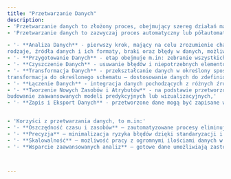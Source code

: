 ```yaml
---
title: "Przetwarzanie Danych"
description: 
- 'Przetwarzanie danych to złożony proces, obejmujący szereg działań mających na celu: przygotowanie, transformację oraz analizę danych w sposób, który maksymalizuje ich użyteczność, rzetelność i wartość. Dzięki przetwarzaniu dane stają się nie tylko uporządkowane, ale również gotowe do wykorzystania w różnorodnych projektach, analizach oraz systemach.'
- 'Przetwarzanie danych to zazwyczaj proces automatyczny lub półautomatyczny, przeprowadzany z wykorzystaniem narzędzi: programistycznych, analitycznych, statystycznych, GIS, bazodanowych, automatyzującyh (ETL, ELT), chmurowych itd. Rzetelne przetwarzanie danych wymaga nadzoru, analizy oraz kontroli. Obejmuje kilka podstawowych etapów t.j.:'

- '- **Analiza Danych** - pierwszy krok, mający na celu zrozumienie charakterystyki i jakości danych. Pozwala określić: 
rodzaje, źródła danych i ich formaty, braki oraz błędy w danych, możliwości wykorzystania danych w docelowym projekcie,'
- '- **Przygotowanie Danych** - etap obejmuje m.in: zebranie wszystkich danych, uzupełnianie danych - wypełnianie brakujących informacji na podstawie innych dostępnych źródeł lub za pomocą algorytmów predykcyjnych, określenie typów danych – standaryzacja typów danych (np. tekst, liczby, daty itd.) w celu zapewnienia ich spójności, '
- '- **Czyszczenie Danych** - usuwanie błędów i niepotrzebnych elementów t.j.: puste dane, zduplikowane dane, naprawa błędnych wartości atrybutów (nazw, jednostek, wartości), naprawa błędów geometrycznych - błędy topologiczne: niedokmnięcia, przeciągnięcia, nachodzenie, "dziury", duplikacja wierzchołków itd.,'
- '- **Transformacja Danych** - przekształcanie danych w określony sposób, aby spełniały wymagania docelowego systemu:
transformacja do określonego schematu – dostosowanie danych do zdefiniowanego modelu, transformacja do układu współrzędnych – zmiana układu odniesienia dla danych przestrzennych (np. konwersja do układu WGS84 lub EPSG 2180),'
- '- **Łączenie Danych** - integracja danych pochodzących z różnych źródeł: łączenia atrybutowe – na podstawie wspólnych kluczy (np. ID, kodów, nazw), łączenia przestrzenne – integracja danych na podstawie ich lokalizacji geograficznej (np. przypisanie obiektów do regionów administracyjnych),'
- '- **Tworzenie Nowych Zasobów i Atrybutów** - na podstawie przetworzonych danych możliwe jest: generowanie nowych atrybutów obliczeniowych (np. powierzchnie, odległości, wskaźniki, relacje, zliczenia itd.), tworzenie analiz przestrzennych i statystycznych,
budowanie zaawansowanych modeli predykcyjnych lub wizualizacyjnych,'
- '- **Zapis i Eksport Danych** - przetworzone dane mogą być zapisane w nowych formatach lub strukturach: jako eksport do różnorodnych formatów danych (np. CSV, GeoJSON, Shapefile, baz danych przestrzennych  itd.), jako źródło danych dla systemów GIS, hurtowni danych, serwisów API, aplikacji itd.'


- 'Korzyści z przetwarzania danych, to m.in:'
- '- **Oszczędność czasu i zasobów** – zautomatyzowane procesy eliminują potrzebę ręcznego przetwarzania danych,'
- '- **Precyzja** – minimalizacja ryzyka błędów dzięki standaryzacji i automatycznym kontrolom jakości,'
- '- **Skalowalność** – możliwość pracy z ogromnymi ilościami danych w krótkim czasie,'
- '- **Wsparcie zaawansowanych analiz** – gotowe dane umożliwiają zastosowanie uczenia maszynowego, sztucznej inteligencji oraz innych, nowoczesnych technologii.'



---
```

